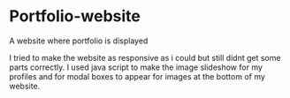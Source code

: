 # Portfolio-website
A website where portfolio is displayed

I tried to make the website as responsive as i could but still didnt get some parts correctly.
I used java script to make the image slideshow for my profiles and for modal boxes to appear for images at the bottom of my website.
